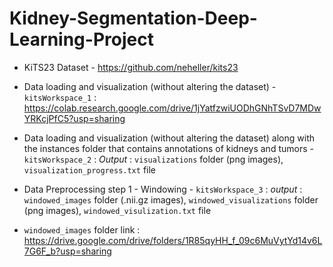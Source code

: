 # Kidney-Segmentation-Deep-Learning-Project

* KiTS23 Dataset - https://github.com/neheller/kits23

* Data loading and visualization (without altering the dataset) - `kitsWorkspace_1` : https://colab.research.google.com/drive/1jYatfzwiUODhGNhTSvD7MDwYRKcjPfC5?usp=sharing
 
* Data loading and visualization (without altering the dataset) along with the instances folder that contains annotations of kidneys and tumors - `kitsWorkspace_2` : _Output_ : `visualizations` folder (png images), `visualization_progress.txt` file

* Data Preprocessing step 1 - Windowing - `kitsWorkspace_3` : _output_ : `windowed_images` folder (.nii.gz images), `windowed_visualizations` folder (png images), `windowed_visulization.txt` file
 - `windowed_images` folder link : https://drive.google.com/drive/folders/1R85qyHH_f_09c6MuVytYd14v6L7G6F_b?usp=sharing
